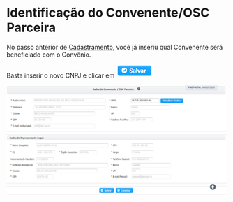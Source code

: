 # Identificação do Convenente/OSC Parceira

No passo anterior de [Cadastramento](../../criacao-de-proposta-de-plano-de-trabalho/cadastramento.md), você já inseriu qual Convenente será beneficiado com o Convênio.

Basta inserir o novo CNPJ e clicar em ![](../../.gitbook/assets/salvar.png) 

![](../../.gitbook/assets/image%20%28379%29.png)

